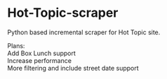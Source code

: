 # Hot-Topic-scraper
Python based incremental scraper for Hot Topic site.

Plans: <br />
Add Box Lunch support <br />
Increase performance <br />
More filtering and include street date support <br />
